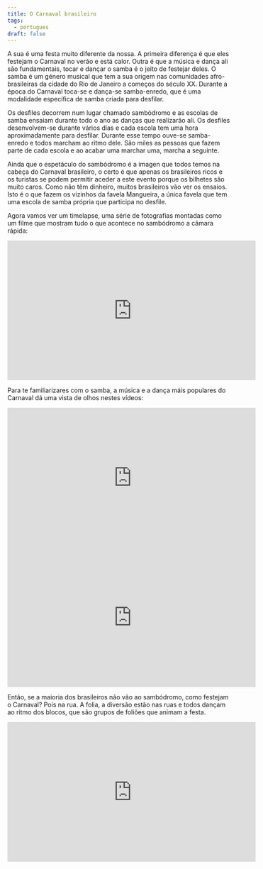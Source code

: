 ```yaml
---
title: O Carnaval brasileiro
tags:
  - portugues
draft: false
---
```

A sua  é uma festa muito diferente da nossa. A primeira diferença é que eles festejam o Carnaval no verão e está calor. Outra é que a música e dança ali são fundamentais, tocar e dançar o samba é o jeito de festejar deles. O samba é um género musical que tem a sua origem nas comunidades afro-brasileiras da cidade do Rio de Janeiro a começos do século XX. Durante a época do Carnaval toca-se e dança-se samba-enredo, que é uma modalidade específica de samba criada para desfilar.

Os desfiles decorrem num lugar chamado sambódromo e as escolas de samba ensaiam durante todo o ano as danças que realizarão ali. Os desfiles desenvolvem-se durante vários días e cada escola tem uma hora aproximadamente para desfilar. Durante esse tempo ouve-se samba-enredo e todos marcham ao ritmo dele. São miles as pessoas que  fazem parte de cada escola e ao acabar uma marchar uma, marcha a seguinte.

Ainda que o espetáculo do sambódromo é a imagen que todos temos na cabeça do Carnaval brasileiro, o certo é que apenas os brasileiros ricos e os turistas se podem permitir aceder a este evento porque os bilhetes são muito caros. Como não têm dinheiro, muitos brasileiros vão ver os ensaios. Isto é o que fazem os vizinhos da favela Mangueira, a única favela que tem uma escola de samba própria que participa no desfile.

Agora vamos ver um timelapse, uma série de fotografias montadas como um filme que mostram tudo o que acontece no sambódromo a câmara rápida:

<iframe width="560" height="315" src="https://www.youtube.com/embed/IOCFBKvYD0Q" title="YouTube video player" frameborder="0" allow="accelerometer; autoplay; clipboard-write; encrypted-media; gyroscope; picture-in-picture" allowfullscreen></iframe>

Para te familiarizares com o samba, a música e a dança máis populares do Carnaval dá uma vista de olhos nestes vídeos:

<iframe width="560" height="315" src="https://www.youtube.com/embed/6u9uOyt0D_0" title="YouTube video player" frameborder="0" allow="accelerometer; autoplay; clipboard-write; encrypted-media; gyroscope; picture-in-picture" allowfullscreen></iframe>

<iframe width="560" height="315" src="https://www.youtube.com/embed/fMnx-_hWTi4" title="YouTube video player" frameborder="0" allow="accelerometer; autoplay; clipboard-write; encrypted-media; gyroscope; picture-in-picture" allowfullscreen></iframe>

Então, se a maioria dos brasileiros não vão ao sambódromo, como festejam o Carnaval? Pois na rua. A folia, a diversão estão nas ruas e todos dançam ao ritmo dos blocos, que são grupos de foliões que animam a festa.

<iframe width="560" height="315" src="https://www.youtube.com/embed/dDBy6WvM8HU" title="YouTube video player" frameborder="0" allow="accelerometer; autoplay; clipboard-write; encrypted-media; gyroscope; picture-in-picture" allowfullscreen></iframe>